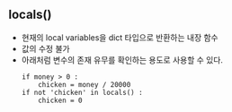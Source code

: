 ## locals()

- 현재의 local variables을 dict 타입으로 반환하는 내장 함수
- 값의 수정 불가
- 아래처럼 변수의 존재 유무를 확인하는 용도로 사용할 수 있다.
  ```
  if money > 0 :
      chicken = money / 20000
  if not 'chicken' in locals() : 
      chicken = 0
  ```
